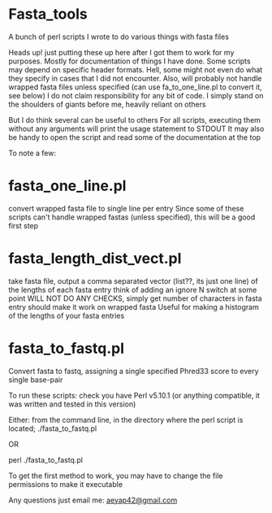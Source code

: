# Fasta_tools
A bunch of perl scripts I wrote to do various things with fasta files

Heads up! just putting these up here after I got them to work for my purposes.
Mostly for documentation of things I have done.
Some scripts may depend on specific header formats.
Hell, some might not even do what they specify in cases that I did not encounter.
Also, will probably not handle wrapped fasta files unless specified (can use fa_to_one_line.pl to convert it, see below)
I do not claim responsibility for any bit of code.
I simply stand on the shoulders of giants before me, heavily reliant on others

But I do think several can be useful to others
For all scripts, executing them without any arguments will print the usage statement to STDOUT
It may also be handy to open the script and read some of the documentation at the top

To note a few:

# fasta_one_line.pl
convert wrapped fasta file to single line per entry
Since some of these scripts can't handle wrapped fastas (unless specified), this will be a good first step

# fasta_length_dist_vect.pl
take fasta file, output a comma separated vector (list??, its just one line) of the lengths of each fasta entry
think of adding an ignore N switch at some point
WILL NOT DO ANY CHECKS, simply get number of characters in fasta entry
should make it work on wrapped fasta
Useful for making a histogram of the lengths of your fasta entries

# fasta_to_fastq.pl
Convert fasta to fastq, assigning a single specified Phred33 score to every single base-pair

To run these scripts:
check you have Perl v5.10.1 (or anything compatible, it was written and tested in this version)

Either:
from the command line, in the directory where the perl script is located;
./fasta_to_fastq.pl

OR

perl ./fasta_to_fastq.pl

To get the first method to work, you may have to change the file permissions to make it executable

Any questions just email me:
aeyap42@gmail.com
